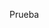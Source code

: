 Prueba

<html>
<head>
<script src="https://3Dmol.org/build/3Dmol-min.js">
</script>
</head>
<div id="container-01" class="mol-container">
</div>
<style>
.mol-container {
  width: 60%;
  height: 400px;
  position: relative;
}
</style>
<script>
$(function() {
	let element = $('#container-01');
	let config = { backgroundColor : 'white' };
	let viewer = $3Dmol.createViewer( element, config );
	viewer.addModel("HEADER    5934-refined    \nREMARK   1\nREMARK   1 This file was generated by CrystalMaker X for macOS\nREMARK   1 http://crystalmaker.com\nREMARK   1\nCRYST1   11.452   11.452   28.630 120.00 120.00  60.00 P 1\nSCALE1      0.087322 -0.050415  0.035649        0.00000\nSCALE2     -0.000000  0.100830  0.035649        0.00000\nSCALE3      0.000000  0.000000  0.042779        0.00000\nATOM      1 Ag   MOL H   0      -0.716  -0.414   1.199  1.00  0.00          Ag0 \nATOM      2 Ag   MOL H   0       0.715   2.066   1.199  1.00  0.00          Ag0 \nATOM      3 Ag   MOL H   0       2.147   4.545   1.199  1.00  0.00          Ag0 \nATOM      4 Ag   MOL H   0       3.578   7.025   1.199  1.00  0.00          Ag0 \nATOM      5 Ag   MOL H   0       2.147  -0.414   1.199  1.00  0.00          Ag0 \nATOM      6 Ag   MOL H   0       3.578   2.066   1.199  1.00  0.00          Ag0 \nATOM      7 Ag   MOL H   0       5.010   4.545   1.200  1.00  0.00          Ag0 \nATOM      8 Ag   MOL H   0       6.441   7.024   1.200  1.00  0.00          Ag0 \nATOM      9 Ag   MOL H   0       5.010  -0.414   1.199  1.00  0.00          Ag0 \nATOM     10 Ag   MOL H   0       6.441   2.066   1.200  1.00  0.00          Ag0 \nATOM     11 Ag   MOL H   0       7.873   4.545   1.200  1.00  0.00          Ag0 \nATOM     12 Ag   MOL H   0       9.304   7.024   1.200  1.00  0.00          Ag0 \nATOM     13 Ag   MOL H   0       7.873  -0.414   1.199  1.00  0.00          Ag0 \nATOM     14 Ag   MOL H   0       9.304   2.066   1.200  1.00  0.00          Ag0 \nATOM     15 Ag   MOL H   0      10.735   4.546   1.200  1.00  0.00          Ag0 \nATOM     16 Ag   MOL H   0      12.167   7.025   1.198  1.00  0.00          Ag0 \nATOM     17 Ag   MOL H   0      -2.141  -1.237   3.524  1.00  0.00          Ag0 \nATOM     18 Ag   MOL H   0      10.737   1.253   3.505  1.00  0.00          Ag0 \nATOM     19 Ag   MOL H   0      12.151   3.730   3.541  1.00  0.00          Ag0 \nATOM     20 Ag   MOL H   0      13.597   6.208   3.515  1.00  0.00          Ag0 \nATOM     21 Ag   MOL H   0       0.723  -1.242   3.534  1.00  0.00          Ag0 \nATOM     22 Ag   MOL H   0       2.148   1.280   3.508  1.00  0.00          Ag0 \nATOM     23 Ag   MOL H   0       3.598   3.729   3.539  1.00  0.00          Ag0 \nATOM     24 Ag   MOL H   0       5.010   6.225   3.528  1.00  0.00          Ag0 \nATOM     25 Ag   MOL H   0       3.568  -1.243   3.534  1.00  0.00          Ag0 \nATOM     26 Ag   MOL H   0       5.010   1.253   3.504  1.00  0.00          Ag0 \nATOM     27 Ag   MOL H   0       6.446   3.725   3.562  1.00  0.00          Ag0 \nATOM     28 Ag   MOL H   0       7.872   6.199   3.529  1.00  0.00          Ag0 \nATOM     29 Ag   MOL H   0       6.431  -1.239   3.524  1.00  0.00          Ag0 \nATOM     30 Ag   MOL H   0       7.874   1.261   3.508  1.00  0.00          Ag0 \nATOM     31 Ag   MOL H   0       9.303   3.724   3.565  1.00  0.00          Ag0 \nATOM     32 Ag   MOL H   0      10.734   6.224   3.532  1.00  0.00          Ag0 \nATOM     33 Ag   MOL H   0       2.146   7.821   5.863  1.00  0.00          Ag0 \nATOM     34 Ag   MOL H   0      -2.108   0.399   5.777  1.00  0.00          Ag0 \nATOM     35 Ag   MOL H   0      -0.680   2.905   5.881  1.00  0.00          Ag0 \nATOM     36 Ag   MOL H   0      12.149   5.404   5.834  1.00  0.00          Ag0 \nATOM     37 Ag   MOL H   0      -0.700  -2.024   5.870  1.00  0.00          Ag0 \nATOM     38 Ag   MOL H   0       0.765   0.444   5.779  1.00  0.00          Ag0 \nATOM     39 Ag   MOL H   0       2.150   2.947   5.884  1.00  0.00          Ag0 \nATOM     40 Ag   MOL H   0       3.593   5.404   5.828  1.00  0.00          Ag0 \nATOM     41 Ag   MOL H   0       6.488   6.909   8.311  1.00  0.00          Ag0 \nATOM     42 Ag   MOL H   0       3.536   0.443   5.783  1.00  0.00          Ag0 \nATOM     43 Ag   MOL H   0       4.978   2.904   5.878  1.00  0.00          Ag0 \nATOM     44 Ag   MOL H   0       6.430   5.409   5.833  1.00  0.00          Ag0 \nATOM     45 Ag   MOL H   0       4.991  -2.025   5.876  1.00  0.00          Ag0 \nATOM     46 Ag   MOL H   0       6.411   0.399   5.779  1.00  0.00          Ag0 \nATOM     47 Ag   MOL H   0       7.874   2.993   5.951  1.00  0.00          Ag0 \nATOM     48 Ag   MOL H   0       9.287   3.968   8.340  1.00  0.00          Ag0 \nATOM     49  O   MOL H   0       2.158   5.468   8.890  1.00  0.00           O0 \nATOM     50  O   MOL H   0      -0.673   2.555   8.172  1.00  0.00           O0 \nATOM     51  O   MOL H   0       7.873   5.432   8.890  1.00  0.00           O0 \nATOM     52  O   MOL H   0      -0.699  -1.560   8.187  1.00  0.00           O0 \nATOM     53 Ag   MOL H   0      -0.682   0.497   8.155  1.00  0.00          Ag0 \nATOM     54 Ag   MOL H   0       0.779   3.991   8.329  1.00  0.00          Ag0 \nATOM     55  O   MOL H   0       5.001  -1.568   8.199  1.00  0.00           O0 \nATOM     56 Ag   MOL H   0       9.312   5.411   5.833  1.00  0.00          Ag0 \nATOM     57  O   MOL H   0       4.987   2.545   8.172  1.00  0.00           O0 \nATOM     58 Ag   MOL H   0       0.758   6.929   8.312  1.00  0.00          Ag0 \nATOM     59 Ag   MOL H   0       4.992   0.487   8.157  1.00  0.00          Ag0 \nATOM     60 Ag   MOL H   0       6.482   3.954   8.341  1.00  0.00          Ag0 \nATOM     61 Ag   MOL H   0       9.259   6.908   8.315  1.00  0.00          Ag0 \nATOM     62 Ag   MOL H   0       3.540   3.989   8.324  1.00  0.00          Ag0 \nATOM     63 Ag   MOL H   0       3.545   6.935   8.304  1.00  0.00          Ag0 \nATOM     64 Ag   MOL H   0       2.146  -2.050   5.892  1.00  0.00          Ag0 \nATOM     65  O   MOL H   0       7.878   1.176   7.076  1.00  0.00           O0 \n", "pdb");
	viewer.addUnitCell();
	viewer.setStyle({}, {sphere : {}});
	viewer.render();
});
</script>
</html>
